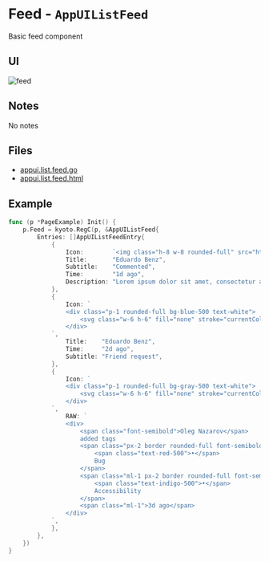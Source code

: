 
# Feed - `AppUIListFeed`

Basic feed component

## UI

![feed](/examples/feed.jpg)

## Notes

No notes

## Files

- [appui.list.feed.go](https://github.com/yuriizinets/kyoto-uikit/blob/master/twui/appui.list.feed.go)
- [appui.list.feed.html](https://github.com/yuriizinets/kyoto-uikit/blob/master/twui/appui.list.feed.html)

## Example

```go
func (p *PageExample) Init() {
	p.Feed = kyoto.RegC(p, &AppUIListFeed{
		Entries: []AppUIListFeedEntry{
			{
				Icon:        `<img class="h-8 w-8 rounded-full" src="https://images.unsplash.com/photo-1472099645785-5658abf4ff4e?ixlib=rb-1.2.1&ixid=eyJhcHBfaWQiOjEyMDd9&auto=format&fit=facearea&facepad=2&w=256&h=256&q=80">`,
				Title:       "Eduardo Benz",
				Subtitle:    "Commented",
				Time:        "1d ago",
				Description: "Lorem ipsum dolor sit amet, consectetur adipiscing elit, sed do eiusmod tempor incididunt ut labore et dolore magna aliqua.",
			},
			{
				Icon: `
				<div class="p-1 rounded-full bg-blue-500 text-white">
					<svg class="w-6 h-6" fill="none" stroke="currentColor" viewBox="0 0 24 24" xmlns="http://www.w3.org/2000/svg"><path stroke-linecap="round" stroke-linejoin="round" stroke-width="2" d="M8 12h.01M12 12h.01M16 12h.01M21 12c0 4.418-4.03 8-9 8a9.863 9.863 0 01-4.255-.949L3 20l1.395-3.72C3.512 15.042 3 13.574 3 12c0-4.418 4.03-8 9-8s9 3.582 9 8z"></path></svg>
				</div>
			`,
				Title:    "Eduardo Benz",
				Time:     "2d ago",
				Subtitle: "Friend request",
			},
			{
				Icon: `
				<div class="p-1 rounded-full bg-gray-500 text-white">
					<svg class="w-6 h-6" fill="none" stroke="currentColor" viewBox="0 0 24 24" xmlns="http://www.w3.org/2000/svg"><path stroke-linecap="round" stroke-linejoin="round" stroke-width="2" d="M7 7h.01M7 3h5c.512 0 1.024.195 1.414.586l7 7a2 2 0 010 2.828l-7 7a2 2 0 01-2.828 0l-7-7A1.994 1.994 0 013 12V7a4 4 0 014-4z"></path></svg>
				</div>
			`,
				RAW: `
				<div>
					<span class="font-semibold">Oleg Nazarov</span>
					added tags
					<span class="px-2 border rounded-full font-semibold">
						<span class="text-red-500">•</span>
						Bug
					</span>
					<span class="ml-1 px-2 border rounded-full font-semibold">
						<span class="text-indigo-500">•</span>
						Accessibility
					</span>
					<span class="ml-1">3d ago</span>
				</div>
			`,
			},
		},
	})
}
```